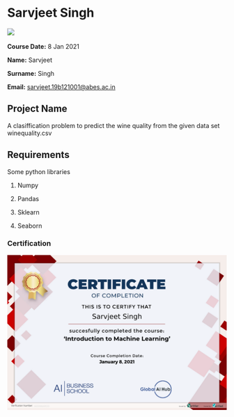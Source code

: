 # Sarvjeet Singh  
![](img/logo.png)

**Course Date:** 8 Jan 2021

**Name:** Sarvjeet 

**Surname:** Singh 

**Email:** sarvjeet.19b121001@abes.ac.in 



## Project Name
A clasiffication problem to predict the wine quality from the given data set winequality.csv

## Requirements
Some python libraries
1. Numpy

2. Pandas

3. Sklearn

4. Seaborn



### Certification
![](img/665998668533.png)

